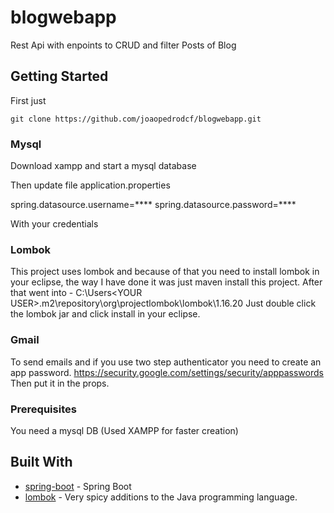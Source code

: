 # blogwebapp
Rest Api with enpoints to CRUD and filter Posts of Blog

## Getting Started

First just

```
git clone https://github.com/joaopedrodcf/blogwebapp.git
```

### Mysql
Download xampp and start a mysql database

Then update file application.properties

spring.datasource.username=****
spring.datasource.password=****

With your credentials

### Lombok
This project uses lombok and because of that you need to install lombok in your eclipse, the way I have done it was just maven install this project.
After that went into - C:\Users\<YOUR USER>\.m2\repository\org\projectlombok\lombok\1.16.20
Just double click the lombok jar and click install in your eclipse.

### Gmail
To send emails and if you use two step authenticator you need to create an app password.
https://security.google.com/settings/security/apppasswords
Then put it in the props.

### Prerequisites

You need a mysql DB (Used XAMPP for faster creation)

## Built With

* [spring-boot](https://github.com/spring-projects/spring-boot) - Spring Boot
* [lombok](https://github.com/rzwitserloot/lombok) - Very spicy additions to the Java programming language.